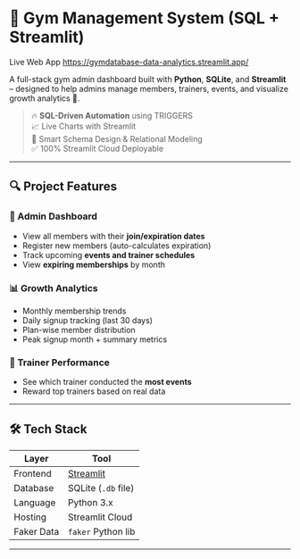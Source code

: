 # 💪 Gym Management System (SQL + Streamlit)
Live Web App https://gymdatabase-data-analytics.streamlit.app/

A full-stack gym admin dashboard built with **Python**, **SQLite**, and **Streamlit** – designed to help admins manage members, trainers, events, and visualize growth analytics 🚀.

> 🔥 **SQL-Driven Automation** using TRIGGERS  
> 📈 Live Charts with Streamlit  
> 🧠 Smart Schema Design & Relational Modeling  
> ✅ 100% Streamlit Cloud Deployable

---

## 🔍 Project Features

### 🎯 Admin Dashboard
- View all members with their **join/expiration dates**
- Register new members (auto-calculates expiration)
- Track upcoming **events and trainer schedules**
- View **expiring memberships** by month

### 📊 Growth Analytics
- Monthly membership trends
- Daily signup tracking (last 30 days)
- Plan-wise member distribution
- Peak signup month + summary metrics

### 🏅 Trainer Performance
- See which trainer conducted the **most events**
- Reward top trainers based on real data

---

## 🛠️ Tech Stack

| Layer      | Tool               |
|------------|--------------------|
| Frontend   | [Streamlit](https://streamlit.io) |
| Database   | SQLite (`.db` file) |
| Language   | Python 3.x         |
| Hosting    | Streamlit Cloud    |
| Faker Data | `faker` Python lib |

---

